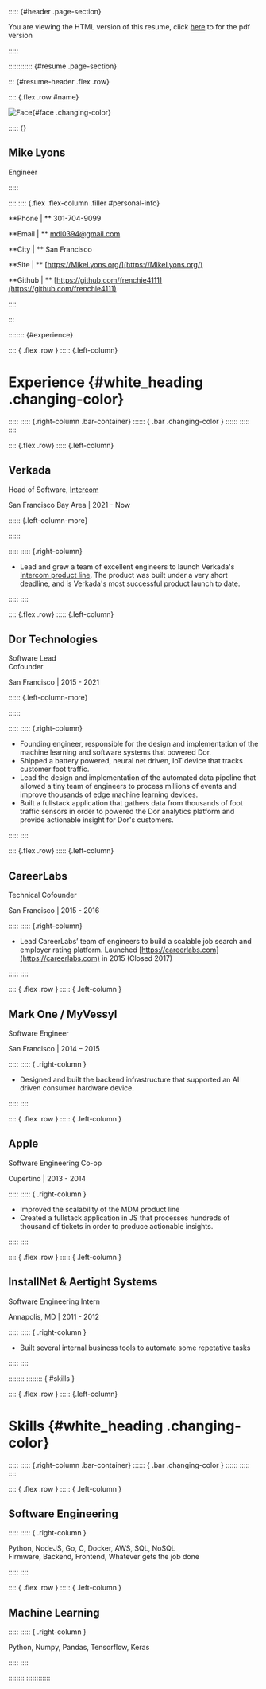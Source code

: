 ::::: {#header .page-section}

You are viewing the HTML version of this resume, click [here](Resume.pdf) to for the pdf version

:::::

:::::::::::: {#resume .page-section}

::: {#resume-header .flex .row}

:::: {.flex .row #name}

![Face](src/face-transparent.png){#face .changing-color}

::::: {}

## Mike Lyons

Engineer

:::::

::::
:::: {.flex .flex-column .filler #personal-info}

**Phone | ** 301-704-9099

**Email | ** mdl0394@gmail.com

**City | ** San Francisco

**Site | ** [https://MikeLyons.org/](https://MikeLyons.org/)

**Github | ** [https://github.com/frenchie4111](https://github.com/frenchie4111)

::::

:::

:::::::: {#experience}

:::: { .flex .row }
::::: {.left-column}

# Experience {#white_heading .changing-color}

:::::
::::: {.right-column .bar-container}
:::::: { .bar .changing-color }
::::::
:::::
::::

:::: {.flex .row}
::::: {.left-column}

## Verkada

Head of Software, [Intercom](https://www.verkada.com/intercom/)

San Francisco Bay Area | 2021 - Now

:::::: {.left-column-more}

::::::

:::::
::::: {.right-column}

- Lead and grew a team of excellent engineers to launch Verkada's [Intercom product line](https://www.verkada.com/intercom/). The product
  was built under a very short deadline, and is Verkada's most successful product launch to date.

:::::
::::

:::: {.flex .row}
::::: {.left-column}

## Dor Technologies

Software Lead<br />
Cofounder

San Francisco | 2015 - 2021

:::::: {.left-column-more}

::::::

:::::
::::: {.right-column}

- Founding engineer, responsible for the design and implementation of the machine learning and software systems that powered Dor.
- Shipped a battery powered, neural net driven, IoT device that tracks customer foot traffic.
- Lead the design and implementation of the automated data pipeline that allowed a tiny team of engineers to process millions of events and improve thousands of edge machine learning devices.
- Built a fullstack application that gathers data from thousands of foot traffic sensors in order to powered the Dor analytics platform and provide actionable insight for Dor's customers.

:::::
::::

:::: {.flex .row}
::::: {.left-column}

## CareerLabs

Technical Cofounder

San Francisco | 2015 - 2016

:::::
::::: {.right-column}

- Lead CareerLabs’ team of engineers to build a scalable job search and employer rating platform. Launched [https://careerlabs.com](https://careerlabs.com) in 2015 (Closed 2017)

:::::
::::

:::: { .flex .row }
::::: { .left-column }

## Mark One / MyVessyl

Software Engineer

San Francisco | 2014 – 2015

:::::
::::: { .right-column }

- Designed and built the backend infrastructure that supported an AI driven consumer hardware device.

:::::
::::

:::: { .flex .row }
::::: { .left-column }

## Apple

Software Engineering Co-op

Cupertino | 2013 - 2014

:::::
::::: { .right-column }

- Improved the scalability of the MDM product line
- Created a fullstack application in JS that processes hundreds of thousand of tickets in order to produce actionable insights.

:::::
::::

:::: { .flex .row }
::::: { .left-column }

## InstallNet & Aertight Systems

Software Engineering Intern

Annapolis, MD | 2011 - 2012

:::::
::::: { .right-column }

- Built several internal business tools to automate some repetative tasks

:::::
::::

::::::::
:::::::: { #skills }

:::: { .flex .row }
::::: {.left-column}

# Skills {#white_heading .changing-color}

:::::
::::: {.right-column .bar-container}
:::::: { .bar .changing-color }
::::::
:::::
::::

:::: { .flex .row }
::::: { .left-column }

## Software Engineering

:::::
::::: { .right-column }

Python, NodeJS, Go, C, Docker, AWS, SQL, NoSQL <br/>
Firmware, Backend, Frontend, Whatever gets the job done

:::::
::::

:::: { .flex .row }
::::: { .left-column }

## Machine Learning

:::::
::::: { .right-column }

Python, Numpy, Pandas, Tensorflow, Keras

:::::
::::

::::::::
::::::::::::

